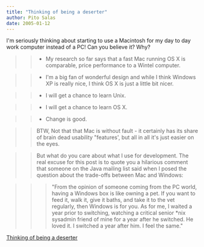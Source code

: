 ```yaml
---
title: "Thinking of being a deserter"
author: Pito Salas
date: 2005-01-12
---
```


I'm seriously thinking about starting to use a Macintosh for my day to day
work computer instead of a PC! Can you believe it? Why?

>>

>>   * My research so far says that a fast Mac running OS X is comparable,
price performance to a Wintel computer.

>>   * I'm a big fan of wonderful design and while I think Windows XP is
really nice, I think OS X is just a little bit nicer.

>>   * I will get a chance to learn Unix.

>>   * I will get a chance to learn OS X.

>>   * Change is good.

>>

>>

>>

>> BTW, Not that that Mac is without fault - it certainly has its share of
brain dead usability "features', but all in all it's just easier on the eyes.

>>

>> But what do you care about what I use for development. The real excuse for
this post is to quote you a hilarious comment that someone on the Java mailing
list said when I posed the question about the trade-offs between Mac and
Windows:

>>

>>> "From the opinion of someone coming from the PC world, having a Windows
box is like owning a pet. If you want to feed it, walk it, give it baths, and
take it to the vet regularly, then Windows is for you. As for me, I waited a
year prior to switching, watching a critical senior *nix sysadmin friend of
mine for a year after he switched. He loved it. I switched a year after him. I
feel the same."


[Thinking of being a deserter](None)
